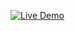 [![Live Demo](https://img.shields.io/badge/Live-Demo-brightgreen?style=for-the-badge&logo=livechat)](https://davishkar.github.io/MovieHub/)
